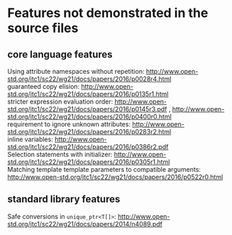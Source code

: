 # Features not demonstrated in the source files
## core language features
Using attribute namespaces without repetition: http://www.open-std.org/jtc1/sc22/wg21/docs/papers/2016/p0028r4.html  
guaranteed copy elision: http://www.open-std.org/jtc1/sc22/wg21/docs/papers/2016/p0135r1.html  
stricter expression evaluation order: http://www.open-std.org/jtc1/sc22/wg21/docs/papers/2016/p0145r3.pdf , http://www.open-std.org/jtc1/sc22/wg21/docs/papers/2016/p0400r0.html  
requirement to ignore unknown attributes: http://www.open-std.org/jtc1/sc22/wg21/docs/papers/2016/p0283r2.html  
inline variables: http://www.open-std.org/jtc1/sc22/wg21/docs/papers/2016/p0386r2.pdf  
Selection statements with initializer: http://www.open-std.org/jtc1/sc22/wg21/docs/papers/2016/p0305r1.html  
Matching template template parameters to compatible arguments: http://www.open-std.org/jtc1/sc22/wg21/docs/papers/2016/p0522r0.html  

## standard library features
Safe conversions in `unique_ptr<T[]>`: http://www.open-std.org/jtc1/sc22/wg21/docs/papers/2014/n4089.pdf  
